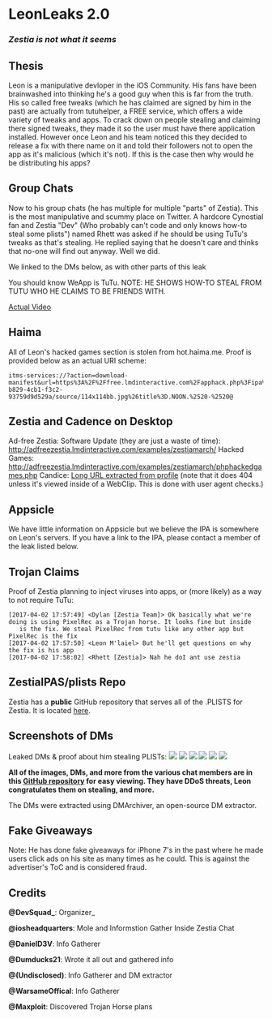 # LeonLeaks 2.0
### *Zestia is not what it seems*

## Thesis

Leon is a manipulative devloper in the iOS Community.
His fans have been brainwashed into thinking he's a good guy when this is far from the truth.
His so called free tweaks (which he has claimed are signed by him in the past) are actually from
tutuhelper, a FREE service, which offers a wide variety of tweaks and apps. To crack down on people
stealing and claiming there signed tweaks, they made it so the user must have there application installed.
However once Leon and his team noticed this they decided to release a fix with there name on it and told their
followers not to open the app as it's malicious (which it's not). If this is the case then why would he be distributing his apps?

## Group Chats

Now to his group chats (he has multiple for multiple "parts" of Zestia). This is the most manipulative and scummy place on Twitter.
A hardcore Cynostial fan and Zestia "Dev" (Who probably can't code and only knows how-to steal some plists") named Rhett was asked if he should be using TuTu's tweaks as that's stealing. He replied saying that he doesn't care and thinks that no-one will find out anyway. Well we did.

We linked to the DMs below, as with other parts of this leak

You should know WeApp is TuTu.
NOTE: HE SHOWS HOW-TO STEAL FROM TUTU WHO HE CLAIMS TO BE FRIENDS WITH.

[Actual Video](https://drive.google.com/file/d/0B91MBTG3dW8LeVJOc2FfSXhFN3c/view)

## Haima

All of Leon's hacked games section is stolen from hot.haima.me. Proof is provided below as an actual URI scheme:

```
itms-services://?action=download-manifest&url=https%3A%2F%2Ffree.lmdinteractive.com%2Fapphack.php%3Fipa%3Dhttp://hot.haima.me/infinite/201702/0916/com.fallentreegames.noon_1.20_20161116171200_1_7u7z6j.ipa%26icon%3Dhttp://is3.mzstatic.com/image/thumb/Purple4/v4/43/41/23/4341237a-b829-4cb1-f3c2-93759d9d529a/source/114x114bb.jpg%26title%3D.NOON.%2520-%2520@
```

## Zestia and Cadence on Desktop

Ad-free Zestia:
Software Update (they are just a waste of time): http://adfreezestia.lmdinteractive.com/examples/zestiamarch/
Hacked Games: http://adfreezestia.lmdinteractive.com/examples/zestiamarch/phphackedgames.php
Candice: [Long URL extracted from profile](http://www.longurlmaker.com/go?id=sustainedprotractedextensiveq9URL.co.uk59wShorl6URLuShortURL12outstretchedMinilienMyURL194004Ne1G8LX.seShoterLink120p16q0YepIt117TinyURL5extensivetstringy01z19spread%2Boutl1f3PiURLd6ganglingWapURLb10011G8L13j0gWapURL056b2ShortURLShrtnd400171lengthydeepBeam.togreat1g39a7outstretched1URLcutlengthenedrunning9ffar%2Boff7spread%2Bout4URLviGetShortyURl.ie29MooURLShrinkURL27443MyURL0a3104f074URL.co.uka8kfar%2BoffMetamark0ShortenURL3lingering030lnk.in82NanoRefGetShortylastingsustainedFwdURLelongateu32clnk.in0outstretchedih04prolonged38f0stretchstretchingexpanded465FwdURL1kextensiveatCanURLe01Smallr00protractedSitelutions1q0X.seeafar%2Bofffar%2BreachingX.se4EzURL1740919201FhURL4talloo8rangyXilza5distant1Shortlinksfar%2Breaching3d810enduring3greatytyURL.co.ukbpstretchTinyLink6cdjUlimitTightURLlnk.ink1longishnbsganglinglofty828630spun%2Bout1Shrinkrelongated1lofty1r150distant0greatc60l364tallenlargedb1runningz9enduringc1stringy1UrlTea1k7lingeringNotLong2far%2Breaching1elongate0u86m5spread%2Bout1enduringTraceURLTinyLink343lengthy0dNutshellURLCanURLlongishf8greatzgangling8elongated3expanded06df1sustained8Shortlinksspun%2Boutenlarged1dnURLcut1a1b58belongatedenlargeda1SHurl7ms92c91516klingeringlengthyextensivelingering2a1DecentURLstretchspun%2Boutfar%2Boff15far%2Bofft20Shortlinksfar%2Boff0209Is.gd40lastingaURLcut1RubyURLsprolonged2bfar%2BoffMyURLdrawn%2BoutYATUC60144045fstringytall903outstretchedd11extensive0ShortURL319NotLongYATUC9ganglingenduringprolongedd949220Smallr0MooURL09sustainedne4lengthyvEzURLTraceURLStartURL02ShoterLink30121Fly2ehigh610bj6XilloftyRedirxgangling2fkX.setowering8Ulimit02k5107102EzURL2G8LSimURL0ganglingd00ShrinkURLTraceURL047rDoiopShredURLremote21TinyLink120ganglingCanURLlingering1b020expandedbspread%2Boutc3ey8206596SimURL9f1URL.co.uk00longishk92115xspread%2Boutfganglingq51e080ShrinkURL1822FhURLfar%2Boff3lofty0c1spun%2BoutG8Lsgreatfar%2Breachingspread%2Bout0great70e1ShredURL1cU76f100NanoRef22c401ShortenURLLiteURL49o31ftallf00enduring1sustainedzrangySitelutionsedistante1ShortenURL301URLalongish1ftall107tallMetamark89elongated020310dSitelutions02B651111) (note that it does 404 unless it's viewed inside of a WebClip. This is done with user agent checks.)

## Appsicle

We have little information on Appsicle but we believe the IPA is somewhere on Leon's servers. If you have a link to the IPA, please contact a member of the leak listed below.

## Trojan Claims

Proof of Zestia planning to inject viruses into apps, or (more likely) as a way to not require TuTu:

```
[2017-04-02 17:57:49] <Dylan [Zestia Team]> Ok basically what we're doing is using PixelRec as a Trojan horse. It looks fine but inside
   is the fix. We steal PixelRec from tutu like any other app but PixelRec is the fix 
[2017-04-02 17:57:50] <Leon M'laiel> But he'll get questions on why the fix is his app 
[2017-04-02 17:58:02] <Rhett [Zestia]> Nah he doI ant use zestia
```

## ZestiaIPAS/plists Repo

Zestia has a **public** GitHub repository that serves all of the .PLISTS for Zestia. It is located [here](https://github.com/ZestiaIPAS/plists).

## Screenshots of DMs

Leaked DMs & proof about him stealing PLISTs: 
![](http://i.imgur.com/OrNdfi8.jpg)
![](http://i.imgur.com/UfIXs8P.jpg)
![](http://i.imgur.com/dy9TTsL.jpg)
![](http://i.imgur.com/4sDGSgR.jpg)
![](http://i.imgur.com/Qcv84X6.jpg)
![](http://i.imgur.com/WpK5NyQ.jpg)

**All of the images, DMs, and more from the various chat members are in this [GitHub repository](https://github.com/LeonLeaks/2.0) for easy viewing. They have DDoS threats, Leon congratulates them on stealing, and more.**

The DMs were extracted using DMArchiver, an open-source DM extractor.

## Fake Giveaways

Note: He has done fake giveaways for iPhone 7's in the past where he made users click ads on his site as many times as he could.
This is against the advertiser's ToC and is considered fraud.

## Credits
**@DevSquad_**: Organizer_

**@iosheadquarters**: Mole and Informstion Gather Inside Zestia Chat

**@DanielD3V**: Info Gatherer

**@Dumducks21**: Wrote it all out and gathered info

**@(Undisclosed)**: Info Gatherer and DM extractor

**@WarsameOffical**: Info Gatherer

**@Maxploit**: Discovered Trojan Horse plans
